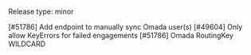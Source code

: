 Release type: minor

[#51786] Add endpoint to manually sync Omada user(s)
[#49604] Only allow KeyErrors for failed engagements
[#51786] Omada RoutingKey WILDCARD
